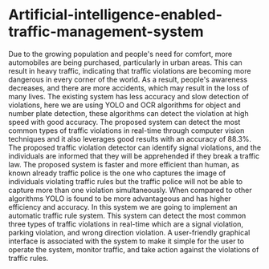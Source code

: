 # Artificial-intelligence-enabled-traffic-management-system
Due to the growing population and people's need for comfort, more automobiles are being purchased, particularly in urban areas. This can result in heavy traffic, indicating that traffic violations are becoming more dangerous in every corner of the world. As a result, people's awareness decreases, and there are more accidents, which may result in the loss of many lives. The existing system has less accuracy and slow detection of violations, here we are using YOLO and OCR algorithms for object and number plate detection, these algorithms can detect the violation at high speed with good accuracy. The proposed system can detect the most common types of traffic violations in real-time through computer vision techniques and it also leverages good results with an accuracy of 88.3%.  The proposed traffic violation detector can identify signal violations, and the individuals are informed that they will be apprehended if they break a traffic law. The proposed system is faster and more efficient than human, as known already traffic police is the one who captures the image of individuals violating traffic rules but the traffic police will not be able to capture more than one violation simultaneously. When compared to other algorithms YOLO is found to be more advantageous and has higher efficiency and accuracy.
In this system we are going to implement an automatic traffic rule system. This system can detect the most common three types of traffic violations in real-time which are a signal violation, parking violation, and wrong direction violation. A user-friendly graphical interface is associated with the system to make it simple for the user to operate the system, monitor traffic, and take action against the violations of traffic rules.

